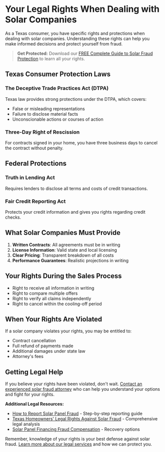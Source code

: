 # Your Legal Rights When Dealing with Solar Companies

As a Texas consumer, you have specific rights and protections when dealing with solar companies. Understanding these rights can help you make informed decisions and protect yourself from fraud.

> **Get Protected:** Download our [FREE Complete Guide to Solar Fraud Protection](/blog/free-ebook-texas-solar-fraud-guide) to learn all your rights.

## Texas Consumer Protection Laws

### The Deceptive Trade Practices Act (DTPA)
Texas law provides strong protections under the DTPA, which covers:
- False or misleading representations
- Failure to disclose material facts
- Unconscionable actions or courses of action

### Three-Day Right of Rescission
For contracts signed in your home, you have three business days to cancel the contract without penalty.

## Federal Protections

### Truth in Lending Act
Requires lenders to disclose all terms and costs of credit transactions.

### Fair Credit Reporting Act
Protects your credit information and gives you rights regarding credit checks.

## What Solar Companies Must Provide

1. **Written Contracts**: All agreements must be in writing
2. **License Information**: Valid state and local licensing
3. **Clear Pricing**: Transparent breakdown of all costs
4. **Performance Guarantees**: Realistic projections in writing

## Your Rights During the Sales Process

- Right to receive all information in writing
- Right to compare multiple offers
- Right to verify all claims independently
- Right to cancel within the cooling-off period

## When Your Rights Are Violated

If a solar company violates your rights, you may be entitled to:
- Contract cancellation
- Full refund of payments made
- Additional damages under state law
- Attorney's fees

## Getting Legal Help

If you believe your rights have been violated, don't wait. [Contact an experienced solar fraud attorney](/services) who can help you understand your options and fight for your rights.

**Additional Legal Resources:**
- [How to Report Solar Panel Fraud](/blog/how-to-report-solar-panel-fraud) - Step-by-step reporting guide
- [Texas Homeowners' Legal Rights Against Solar Fraud](/blog/texas-homeowners-legal-rights-solar-fraud) - Comprehensive legal analysis
- [Solar Panel Financing Fraud Compensation](/blog/texas-solar-panel-financing-fraud-compensation) - Recovery options

Remember, knowledge of your rights is your best defense against solar fraud. [Learn more about our legal services](/services) and how we can protect you.